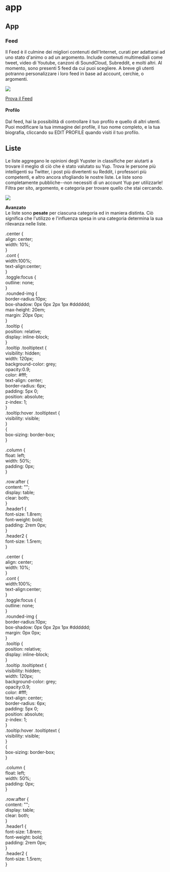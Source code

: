 # app

## App


### Feed

Il Feed è il culmine dei migliori contenuti dell'Internet, curati per adattarsi ad uno stato d'animo o ad un argomento. Include contenuti multimediali come tweet, video di Youtube, canzoni di SoundCloud, Subreddit, e molti altri. Al momento, sono presenti 5 feed da cui puoi scegliere. A breve gli utenti potranno personalizzare i loro feed in base ad account, cerchie, o argomenti.

![](../.gitbook/assets/feed.png)

 [Prova il Feed](https://app.yup.io)

#### Profilo

Dal feed, hai la possibilità di controllare il tuo profilo e quello di altri utenti. Puoi modificare la tua immagine del profile, il tuo nome completo, e la tua biografia, cliccando su EDIT PROFILE quando visiti il tuo profilo.

## Liste

Le liste aggregano le opinioni degli Yupster in classifiche per aiutarti a trovare il meglio di ciò che è stato valutato su Yup. Trova le persone più intelligenti su Twitter, i post più divertenti su Reddit, i professori più competenti, e altro ancora sfogliando le nostre liste. Le liste sono completamente pubbliche--non necessiti di un account Yup per utilizzarle! Filtra per sito, argomento, e categoria per trovare quello che stai cercando.

![](../.gitbook/assets/yuplists%20%281%29.gif)

**Avanzato**  
Le liste sono **pesate** per ciascuna categoria ed in maniera distinta. Ciò significa che l'utilizzo e l'influenza spesa in una categoria determina la sua rilevanza nelle liste.
  
.center {  
  align: center;  
  width: 10%;  
}  
.cont {  
  width:100%;  
  text-align:center;  
}  
.toggle:focus {  
  outline: none;  
}  
.rounded-img {  
  border-radius:10px;  
  box-shadow: 0px 0px 2px 1px \#dddddd;  
  max-height: 20em;  
  margin: 20px 0px;  
}  
.tooltip {  
  position: relative;  
  display: inline-block;  
}  
.tooltip .tooltiptext {  
  visibility: hidden;  
  width: 120px;  
  background-color: grey;  
  opacity:0.9;  
  color: \#fff;  
  text-align: center;  
  border-radius: 6px;  
  padding: 5px 0;  
  position: absolute;  
  z-index: 1;  
}  
.tooltip:hover .tooltiptext {  
  visibility: visible;  
}  
{  
  box-sizing: border-box;  
}  
  
.column {  
  float: left;  
  width: 50%;  
  padding: 0px;  
}  
  
.row:after {  
  content: "";  
  display: table;  
  clear: both;  
}  
.header1 {  
  font-size: 1.8rem;  
  font-weight: bold;  
  padding: 2rem 0px;  
}  
.header2 {  
  font-size: 1.5rem;  
}  


  
  
.center {  
  align: center;  
  width: 10%;  
}  
.cont {  
  width:100%;  
  text-align:center;  
}  
.toggle:focus {  
  outline: none;  
}  
.rounded-img {  
  border-radius:10px;  
  box-shadow: 0px 0px 2px 1px \#dddddd;  
  margin: 0px 0px;  
}  
.tooltip {  
  position: relative;  
  display: inline-block;  
}  
.tooltip .tooltiptext {  
  visibility: hidden;  
  width: 120px;  
  background-color: grey;  
  opacity:0.9;  
  color: \#fff;  
  text-align: center;  
  border-radius: 6px;  
  padding: 5px 0;  
  position: absolute;  
  z-index: 1;  
}  
.tooltip:hover .tooltiptext {  
  visibility: visible;  
}  
{  
  box-sizing: border-box;  
}  
  
.column {  
  float: left;  
  width: 50%;  
  padding: 0px;  
}  
  
.row:after {  
  content: "";  
  display: table;  
  clear: both;  
}  
.header1 {  
  font-size: 1.8rem;  
  font-weight: bold;  
  padding: 2rem 0px;  
}  
.header2 {  
  font-size: 1.5rem;  
}  


